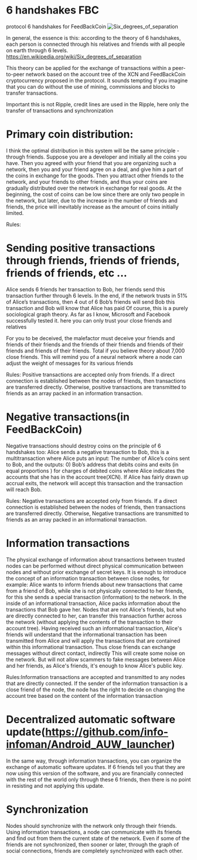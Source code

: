 # 6 handshakes FBC
protocol 6 handshakes for FeedBackCoin
![Six_degrees_of_separation](https://upload.wikimedia.org/wikipedia/commons/9/94/Six_degrees_of_separation.png)

In general, the essence is this: according to the theory of 6 handshakes, each person is connected through his relatives and friends with all people on earth through 6 levels.
https://en.wikipedia.org/wiki/Six_degrees_of_separation

This theory can be applied for the exchange of transactions within a peer-to-peer network based on the account tree of the XCN and FeedBackCoin cryptocurrency proposed in the protocol.
It sounds tempting if you imagine that you can do without the use of mining, commissions and blocks to transfer transactions.

Important this is not Ripple, credit lines are used in the Ripple, here only the transfer of transactions and synchronization

# Primary coin distribution:
I think the optimal distribution in this system will be the same principle - through friends. Suppose you are a developer and initially all the coins you have. Then you agreed with your friend that you are organizing such a network, then you and your friend agree on a deal, and give him a part of the coins in exchange for the goods. Then you attract other friends to the network, and your friends to other friends, and thus your coins are gradually distributed over the network in exchange for real goods. At the beginning, the cost of coins can be low since there are only two people in the network, but later, due to the increase in the number of friends and friends, the price will inevitably increase as the amount of coins initially limited.

Rules:

# Sending positive transactions through friends, friends of friends, friends of friends, etc ...
Alice sends 6 friends her transaction to Bob, her friends send this transaction further through 6 levels. In the end, if the network trusts in 51% of Alice’s transactions, then 4 out of 6 Bob’s friends will send Bob this transaction and Bob will know that Alice has paid
Of course, this is a purely sociological graph theory. As far as I know, Microsoft and Facebook successfully tested it.
here you can only trust your close friends and relatives

For you to be deceived, the malefactor must deceive your friends and friends of their friends and the friends of their friends and friends of their friends and friends of their friends. Total if you believe  theory  about 7,000 close friends.
This will remind you of a neural network where a node can adjust the weight of messages for its various friends

Rules: Positive transactions are accepted only from friends. If a direct connection is established between the nodes of friends, then transactions are transferred directly. Otherwise, positive transactions are transmitted to friends as an array packed in an information transaction.

# Negative transactions(in FeedBackCoin)
Negative transactions should  destroy coins on the principle of 6 handshakes too: Alice sends a negative transaction to Bob, this is a multitransaction where Alice puts an input: The number of Alice’s coins sent to Bob, and the outputs: 0) Bob’s address that debits coins and exits (in equal proportions ) for charges of debited coins where Alice indicates the accounts that she has in the account tree(XCN). If Alice has fairly drawn up accrual exits, the network will accept this transaction and the transaction will reach Bob.

Rules: Negative transactions are accepted only from friends. If a direct connection is established between the nodes of friends, then transactions are transferred directly. Otherwise, Negative transactions are transmitted to friends as an array packed in an informational transaction.

# Information transactions
The physical exchange of information about transactions between trusted nodes can be performed without direct physical communication between nodes and without prior exchange of secret keys. It is enough to introduce the concept of an information transaction between close nodes, for example: Alice wants to inform friends about new transactions that came from a friend of Bob, while she is not physically connected to her friends, for this she sends a special transaction (information) to the network. In the inside of an informational transaction, Alice packs information about the transactions that Bob gave her. Nodes that are not Alice's friends, but who are directly connected to her, can transfer this transaction further across the network (without applying the contents of the transaction to their account tree). Having received such an informational transaction, Alice's friends will understand that the informational transaction has been transmitted from Alice and will apply the transactions that are contained within this informational transaction. Thus close friends can exchange messages without direct contact, indirectly
This will create some noise on the network. But will not allow scammers to fake messages between Alice and her friends, as Alice's friends, it's enough to know Alice's public key.

Rules:Information transactions are accepted and transmitted to any nodes that are directly connected. If the sender of the information transaction is a close friend of the node, the node has the right to decide on changing the account tree based on the content of the information transaction

# Decentralized automatic software update(https://github.com/info-infoman/Android_AUW_launcher)
In the same way, through information transactions, you can organize the exchange of automatic software updates. If 6 friends tell you that they are now using this version of the software, and you are financially connected with the rest of the world only through these 6 friends, then there is no point in resisting and not applying this update.

# Synchronization
Nodes should synchronize with the network only through their friends. Using information transactions, a node can communicate with its friends and find out from them the current state of the network. Even if some of the friends are not synchronized, then sooner or later, through the graph of social connections, friends are completely synchronized with each other.
